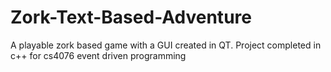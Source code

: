 # Zork-Text-Based-Adventure
A playable zork based game with a GUI created in QT. Project completed in c++ for cs4076 event driven programming

